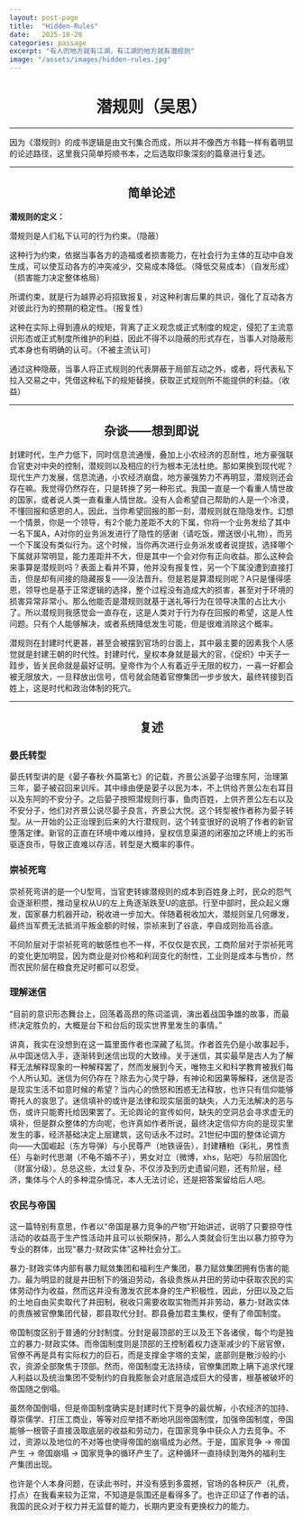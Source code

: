 ```yaml
---
layout: post-page
title:  "Hidden-Rules"
date:   2025-10-20
categories: passage
excerpt: "有人的地方就有江湖，有江湖的地方就有潜规则"
image: "/assets/images/hidden-rules.jpg"
---
```


<h1 style="text-align:center;">潜规则（吴思）</h1>

---

因为《潜规则》的成书逻辑是由文刊集合而成，所以并不像西方书籍一样有着明显的论述路径，这里我只简单捋顺书本，之后选取印象深刻的篇章进行复述。

---

<h2 style="text-align:center;">简单论述</h2>

**潜规则的定义：**

潜规则是人们私下认可的行为约束。（隐蔽）

这种行为约束，依据当事各方的造福或者损害能力，在社会行为主体的互动中自发生成，可以使互动各方的冲突减少，交易成本降低。（降低交易成本）（自发形成）（损害能力决定整体格局）

所谓约束，就是行为越界必将招致报复，对这种利害后果的共识，强化了互动各方对彼此行为的预期的稳定性。（报复性）

这种在实际上得到遵从的规矩，背离了正义观念或正式制度的规定，侵犯了主流意识形态或正式制度所维护的利益，因此不得不以隐蔽的形式存在，当事人对隐蔽形式本身也有明确的认可。（不被主流认可）

通过这种隐蔽，当事人将正式规则的代表屏蔽于局部互动之外，或者，将代表私下拉入交易之中，凭借这种私下的规矩替换，获取正式规则所不能提供的利益。（收益）

---

<h2 style="text-align:center;">杂谈——想到即说</h2>

封建时代，生产力低下，同时信息流通慢，叠加上小农经济的忍耐性，地方豪强联合官吏对中央的控制，潜规则以及相应的行为根本无法杜绝。那如果换到现代呢？现代生产力发展，信息流通，小农经济崩盘，地方豪强势力不再明显，潜规则还会存在嘛。我觉得仍然存在，只是转换了另一种形式。我国一直是一个看重人情世故的国家，或者说人类一直看重人情世故。没有人会希望自己帮助的人是一个冷漠，不懂回报和感恩的人。因此，当你希望回报的那一刻，潜规则就在隐隐发作。幻想一个情景，你是一个领导，有2个能力差距不大的下属，你将一个业务发给了其中一名下属A，A对你的业务派发进行了隐性的感谢（请吃饭，赠送很小礼物），而另一个下属没有类似行为。这个时候，当你再次进行业务派发或者说提拔，选择哪个下属就非常明显，能力差距并不大，但是其中一个会对你有正向收益。那么这种会来事算是潜规则吗？表面上看并不算，他并没有报复性，另一个下属没遭到直接打击，但是却有间接的隐藏报复——没法晋升。但是若是算潜规则呢？A只是懂得感恩，领导也是基于正常逻辑的选择，整个过程没有造成大的损害，甚至对于环境的损害异常非常小。那么他能否是潜规则就基于送礼等行为在领导决策的占比大小了。所以潜规则我感觉会一直存在，这是人类对于行为存在回报的希望，这是人性问题。只有个人能够解决，或者系统降低发生可能，但是很难消除这个概率。

潜规则在封建时代更甚，甚至会被摆到官场的台面上，其中最主要的因素我个人感觉就是封建王朝的时代性。封建时代，皇权本身就是最大的官，《促织》中天子一跬步，皆关民命就是最好证明。皇帝作为个人有着近乎无限的权力，一喜一好都会被无限放大，一旦释放出信号，信号就会随着官僚集团一步步放大，最终转接到百姓上，这是时代和政治体制的死穴。

---

<h2 style="text-align:center;">复述</h2>

### 晏氏转型

晏氏转型讲的是《晏子春秋·外篇第七》的记载，齐景公派晏子治理东阿，治理第三年，晏子被召回来训斥。其中缘由便是晏子以民为本，不上供给齐景公左右耳目以及东阿的不安分子。之后晏子按照潜规则行事，鱼肉百姓，上供齐景公左右以及不安分子，他们对齐景公说尽晏子良言，齐景公大悦。这个转型被作者称为晏子转型。从一开始的公正治理到后来的大行潜规则，这个转变很好的说明了作者的新官堕落定律。新官的正直在环境中难以维持，皇权信息渠道的闭塞加之环境上的劣币驱逐良币，导致正直难以存活，转型是大概率的事件。

### 崇祯死弯

崇祯死弯讲的是一个U型弯，当官吏转嫁潜规则的成本到百姓身上时，民众的怨气会逐渐积攒，推动皇权从U的左上角逐渐跌至U的底部。行至中部时，民众起义爆发，国家暴力机器开动，税收进一步加大。伴随着税收加大，潜规则呈几何爆发，最终当军费无法抵消平叛金额的时候，崇祯来到了谷底，李自成则抬高谷底。

不同阶层对于崇祯死弯的敏感性也不一样，不仅仅是农民，工商阶层对于崇祯死弯的变化更加明显，因为商业是对价格和利润变化的耐性，工业则是成本与售价，然而农民阶层在粮食充足时都可以忍受。

### 理解迷信

“目前的意识形态舞台上，回荡着高昂的陈词滥调，演出着战国争雄的故事，而最终决定胜负的，大概是台下和台后的现实世界里发生的事情。”

讲真，我实在没想到在这一篇里面作者也深藏了私货。作者首先仍是小故事起手，从中国迷信入手，逐渐转到迷信出现的大致缘。关于迷信，其实最早是古人为了解释无法解释现象的一种解释罢了，然而发展到今天，唯物主义和科学教育被我们每个人所认知。迷信为何仍存在？除去为心灵宁静，有神论和因果等解释，迷信是否是现实生活不如意时候的希望？当内心的愤怒和困惑无法释放，也许只有信仰能够寄托人的哀思了。迷信填补的或许是法律和现实层面的缺失，人力无法解决的恶与伤，或许只能寄托给因果罢了。无论舆论的宣传如何，缺失的空洞总会寻求虚无的填补，但是群众整体的方向呢，也许真如作者所说，最终决定信仰方向的是现实里发生的事，经济基础决定上层建筑，这句话永不过时。21世纪中国的整体论调方向——大国崛起（东方导弹）与小民尊严（地铁诬告），封建糟粕（彩礼，男性责任）与新时代思潮（不龟不婚不子），男女对立（微博，xhs，贴吧）与阶层固化（财富分级）。总总这些，太过复杂，不仅涉及到历史遗留问题，还有阶层，经济，集体与个人的多种混杂情况，本人无法讨论，还是把答案留给后人吧。

### 农民与帝国

这一篇特别有意思，作者以“帝国是暴力竞争的产物”开始讲述，说明了只要掠夺性活动的收益高于生产性活动并且可以长期保持，那么人类就会衍生出以暴力掠夺为专业的群体，出现“暴力-财政实体”这种社会分工。

暴力-财政实体内部有暴力赋敛集团和福利生产集团，暴力赋敛集团拥有伤害的能力。最为明显的就是井田制下的强迫劳动，各级贵族从井田的劳动中获取农民的实体劳动作为收益，然而这并没有激发农民本身的生产积极性，因此，分田以及之后的土地自由买卖取代了井田制，税收只需要收取实物而并非劳动，暴力-财政实体的贵族被官僚集团代替，郡县取代分封。郡县叠加君主集权，便有了帝国制度。

帝国制度区别于普通的分封制度。分封是最顶部的王以及王下各诸侯，每个均是独立的暴力-财政实体。而帝国制度则是顶部的王控制着权力逐渐减少的下层官僚，官僚不再是具有实际权力的巨石，而是支撑金字塔的支架，底部则是散沙般的小农，资源全部聚焦于顶部。然而，帝国制度无法持续，官僚集团欺上瞒下追求代理人利益以及统治集团不受制约的自我膨胀会对底层造成巨大的侵害，根基被破坏的帝国随之倒塌。

虽然帝国倒塌，但是帝国制度确实是封建时代下竞争的最优解，小农经济的加持、尊崇儒学、打压工商业，等等对应举措不断地巩固帝国制度，加强帝国制度，帝国能够一根管子直接汲取底层的收益和劳动力，在国家竞争中获众人力去竞争。不过，资源以及地位的不对等也使得帝国的崩塌成为必然。于是，国家竞争 -> 帝国产生 -> 帝国崩塌 -> 国家竞争的循环产生了。这种循环一直持续到海外的福利生产集团出现。

也许是个人本身问题，在读此书时，并没有感到多震撼，官场的各种灰产（礼费，打点）在我看来较为正常，不知道是氛围还是看得多了。也许正印证了作者的话，我国的民众对于权力并无监督的能力，长期内更没有更换权力的能力。
